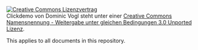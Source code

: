 <a rel="license" href="http://creativecommons.org/licenses/by-sa/3.0/deed.de"><img alt="Creative Commons Lizenzvertrag" style="border-width:0" src="http://i.creativecommons.org/l/by-sa/3.0/88x31.png" /></a><br /><span xmlns:dct="http://purl.org/dc/terms/" href="http://purl.org/dc/dcmitype/Text" property="dct:title" rel="dct:type">Clickdemo</span> von <span xmlns:cc="http://creativecommons.org/ns#" property="cc:attributionName">Dominic Vogl</span> steht unter einer <a rel="license" href="http://creativecommons.org/licenses/by-sa/3.0/deed.de">Creative Commons Namensnennung - Weitergabe unter gleichen Bedingungen 3.0 Unported Lizenz</a>.

This applies to all documents in this repository.